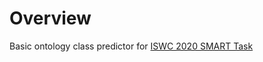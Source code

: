 # Overview
Basic ontology class predictor for [ISWC 2020 SMART Task](https://smart-task.github.io/2020/)
